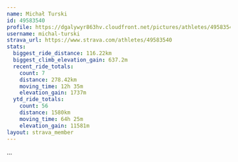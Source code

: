 ```yaml
---
name: Michał Turski
id: 49583540
profile: https://dgalywyr863hv.cloudfront.net/pictures/athletes/49583540/14729338/1/large.jpg
username: michal-turski
strava_url: https://www.strava.com/athletes/49583540
stats:
  biggest_ride_distance: 116.22km
  biggest_climb_elevation_gain: 637.2m
  recent_ride_totals:
    count: 7
    distance: 278.42km
    moving_time: 12h 35m
    elevation_gain: 1737m
  ytd_ride_totals:
    count: 56
    distance: 1580km
    moving_time: 64h 25m
    elevation_gain: 11581m
layout: strava_member
--- 
```

...
